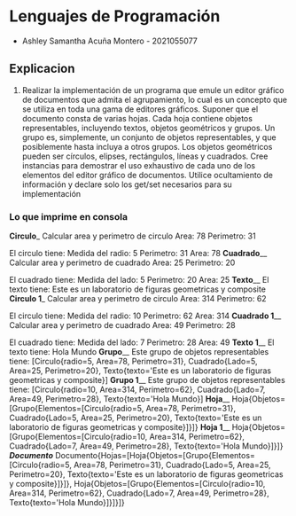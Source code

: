 # Lenguajes de Programación
- Ashley Samantha Acuña Montero - 2021055077

## Explicacion

1)	Realizar la implementación de un programa que emule un editor gráfico de documentos que admita el agrupamiento, lo cual es un concepto que se utiliza en toda una 
gama de editores gráficos. Suponer que el documento consta de varias hojas. Cada hoja contiene objetos representables, incluyendo textos, objetos geométricos y grupos. 
Un grupo es, simplemente, un conjunto de objetos representables, y que posiblemente hasta incluya a otros grupos. Los objetos geométricos pueden ser círculos, elipses, 
rectángulos, líneas y cuadrados.
Cree instancias para demostrar el uso exhaustivo de cada uno de los elementos del editor gráfico de documentos. Utilice ocultamiento de información y declare 
solo los get/set necesarios para su implementación


### Lo que imprime en consola

__________Circulo___________
Calcular area y perimetro de circulo
Area: 78
Perimetro: 31

El circulo tiene:
Medida del radio: 5
Perimetro: 31
Area: 78
______________Cuadrado________________
Calcular area y perimetro de cuadrado
Area: 25
Perimetro: 20

El cuadrado tiene: 
Medida del lado: 5
Perimetro: 20
Area: 25
______________Texto________________
El texto tiene:
Este es un laboratorio de figuras geometricas y composite
__________Circulo 1___________
Calcular area y perimetro de circulo
Area: 314
Perimetro: 62

El circulo tiene:
Medida del radio: 10
Perimetro: 62
Area: 314
______________Cuadrado 1________________
Calcular area y perimetro de cuadrado
Area: 49
Perimetro: 28

El cuadrado tiene: 
Medida del lado: 7
Perimetro: 28
Area: 49
______________Texto 1________________
El texto tiene:
Hola Mundo
______________Grupo________________
Este grupo de objetos representables tiene:
[Circulo{radio=5, Area=78, Perimetro=31}, Cuadrado{Lado=5, Area=25, Perimetro=20}, Texto{texto='Este es un laboratorio de figuras geometricas y composite}]
______________Grupo 1________________
Este grupo de objetos representables tiene:
[Circulo{radio=10, Area=314, Perimetro=62}, Cuadrado{Lado=7, Area=49, Perimetro=28}, Texto{texto='Hola Mundo}]
______________Hoja________________
Hoja{Objetos=[Grupo{Elementos=[Circulo{radio=5, Area=78, Perimetro=31}, Cuadrado{Lado=5, Area=25, Perimetro=20}, Texto{texto='Este es un laboratorio de figuras geometricas y composite}]}]}
______________Hoja 1________________
Hoja{Objetos=[Grupo{Elementos=[Circulo{radio=10, Area=314, Perimetro=62}, Cuadrado{Lado=7, Area=49, Perimetro=28}, Texto{texto='Hola Mundo}]}]}
_______________Documento_______________
Documento{Hojas=[Hoja{Objetos=[Grupo{Elementos=[Circulo{radio=5, Area=78, Perimetro=31}, Cuadrado{Lado=5, Area=25, Perimetro=20}, Texto{texto='Este es un laboratorio de figuras geometricas y composite}]}]}, Hoja{Objetos=[Grupo{Elementos=[Circulo{radio=10, Area=314, Perimetro=62}, Cuadrado{Lado=7, Area=49, Perimetro=28}, Texto{texto='Hola Mundo}]}]}]}
